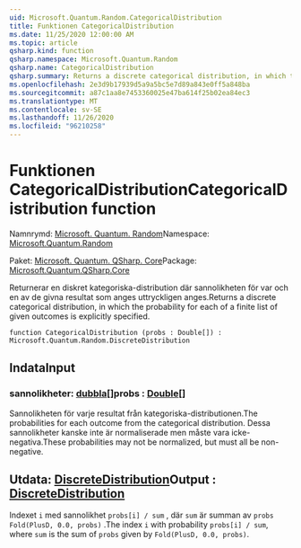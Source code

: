 ```yaml
---
uid: Microsoft.Quantum.Random.CategoricalDistribution
title: Funktionen CategoricalDistribution
ms.date: 11/25/2020 12:00:00 AM
ms.topic: article
qsharp.kind: function
qsharp.namespace: Microsoft.Quantum.Random
qsharp.name: CategoricalDistribution
qsharp.summary: Returns a discrete categorical distribution, in which the probability for each of a finite list of given outcomes is explicitly specified.
ms.openlocfilehash: 2e3d9b17939d5a9a5bc5e7d89a843e0ff5a848ba
ms.sourcegitcommit: a87c1aa8e7453360025e47ba614f25b02ea84ec3
ms.translationtype: MT
ms.contentlocale: sv-SE
ms.lasthandoff: 11/26/2020
ms.locfileid: "96210258"
---
```

# <a name="categoricaldistribution-function"></a><span data-ttu-id="06c22-102">Funktionen CategoricalDistribution</span><span class="sxs-lookup"><span data-stu-id="06c22-102">CategoricalDistribution function</span></span>

<span data-ttu-id="06c22-103">Namnrymd: [Microsoft. Quantum. Random](xref:Microsoft.Quantum.Random)</span><span class="sxs-lookup"><span data-stu-id="06c22-103">Namespace: [Microsoft.Quantum.Random](xref:Microsoft.Quantum.Random)</span></span>

<span data-ttu-id="06c22-104">Paket: [Microsoft. Quantum. QSharp. Core](https://nuget.org/packages/Microsoft.Quantum.QSharp.Core)</span><span class="sxs-lookup"><span data-stu-id="06c22-104">Package: [Microsoft.Quantum.QSharp.Core](https://nuget.org/packages/Microsoft.Quantum.QSharp.Core)</span></span>


<span data-ttu-id="06c22-105">Returnerar en diskret kategoriska-distribution där sannolikheten för var och en av de givna resultat som anges uttryckligen anges.</span><span class="sxs-lookup"><span data-stu-id="06c22-105">Returns a discrete categorical distribution, in which the probability for each of a finite list of given outcomes is explicitly specified.</span></span>

```qsharp
function CategoricalDistribution (probs : Double[]) : Microsoft.Quantum.Random.DiscreteDistribution
```


## <a name="input"></a><span data-ttu-id="06c22-106">Indata</span><span class="sxs-lookup"><span data-stu-id="06c22-106">Input</span></span>

### <a name="probs--double"></a><span data-ttu-id="06c22-107">sannolikheter: [dubbla](xref:microsoft.quantum.lang-ref.double)[]</span><span class="sxs-lookup"><span data-stu-id="06c22-107">probs : [Double](xref:microsoft.quantum.lang-ref.double)[]</span></span>

<span data-ttu-id="06c22-108">Sannolikheten för varje resultat från kategoriska-distributionen.</span><span class="sxs-lookup"><span data-stu-id="06c22-108">The probabilities for each outcome from the categorical distribution.</span></span>
<span data-ttu-id="06c22-109">Dessa sannolikheter kanske inte är normaliserade men måste vara icke-negativa.</span><span class="sxs-lookup"><span data-stu-id="06c22-109">These probabilities may not be normalized, but must all be non-negative.</span></span>



## <a name="output--discretedistribution"></a><span data-ttu-id="06c22-110">Utdata: [DiscreteDistribution](xref:Microsoft.Quantum.Random.DiscreteDistribution)</span><span class="sxs-lookup"><span data-stu-id="06c22-110">Output : [DiscreteDistribution](xref:Microsoft.Quantum.Random.DiscreteDistribution)</span></span>

<span data-ttu-id="06c22-111">Indexet `i` med sannolikhet `probs[i] / sum` , där `sum` är summan av `probs` `Fold(PlusD, 0.0, probs)` .</span><span class="sxs-lookup"><span data-stu-id="06c22-111">The index `i` with probability `probs[i] / sum`, where `sum` is the sum of `probs` given by `Fold(PlusD, 0.0, probs)`.</span></span>
